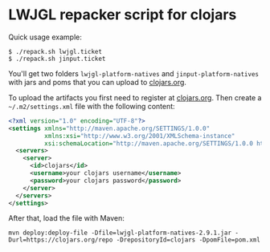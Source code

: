 # LWJGL repacker script for clojars

Quick usage example:

    $ ./repack.sh lwjgl.ticket
    $ ./repack.sh jinput.ticket

You'll get two folders `lwjgl-platform-natives` and
`jinput-platform-natives` with jars and poms that you can upload to
[clojars.org](http://clojars.org/).

To upload the artifacts you first need to register at [clojars.org](http://clojars.org/). Then create a `~/.m2/settings.xml` file with the following content:

```xml
<?xml version="1.0" encoding="UTF-8"?>
<settings xmlns="http://maven.apache.org/SETTINGS/1.0.0" 
          xmlns:xsi="http://www.w3.org/2001/XMLSchema-instance" 
          xsi:schemaLocation="http://maven.apache.org/SETTINGS/1.0.0 http://maven.apache.org/xsd/settings-1.0.0.xsd">
  <servers>
	<server>
      <id>clojars</id>
      <username>your clojars username</username>
      <password>your clojars password</password>
    </server>
  </servers>
</settings>
```

After that, load the file with Maven:

    mvn deploy:deploy-file -Dfile=lwjgl-platform-natives-2.9.1.jar -Durl=https://clojars.org/repo -DrepositoryId=clojars -DpomFile=pom.xml
